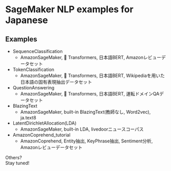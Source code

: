 # SageMaker NLP examples for Japanese



## Examples
- SequenceClassification
  - AmazonSageMaker, 🤗 Transformers, 日本語BERT, Amazonレビューデータセット
- TokenClassification
  - AmazonSageMaker, 🤗 Transformers, 日本語BERT, Wikipediaを用いた日本語の固有表現抽出データセット
- QuestionAnswering
  - AmazonSageMaker, 🤗 Transformers, 日本語BERT, 運転ドメインQAデータセット
- BlazingText
  - AmazonSageMaker, built-in BlazingText(教師なし, Word2vec), ja.text8
- LatentDirichletAllocation(LDA)
  - AmazonSageMaker, built-in LDA, livedoorニュースコーパス
- AmazonCoprehend_tutorial
  - AmazonCoprehend, Entity抽出, KeyPhrase抽出, Sentiment分析, Amazonレビューデータセット

Others?    
Stay tuned!
